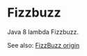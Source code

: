 # Fizzbuzz
Java 8 lambda Fizzbuzz.

See also: [FizzBuzz origin](http://c2.com/cgi/wiki?FizzBuzzTest)